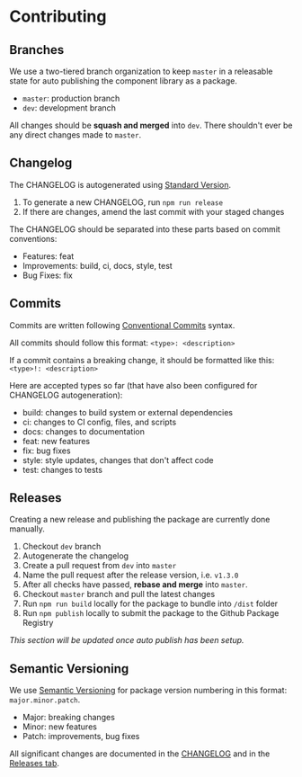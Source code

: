 # Contributing

## Branches

We use a two-tiered branch organization to keep `master` in a releasable state for auto publishing the component library as a package.

- `master`: production branch
- `dev`: development branch

All changes should be **squash and merged** into `dev`. There shouldn't ever be any direct changes made to `master`.

## Changelog

The CHANGELOG is autogenerated using [Standard Version](https://github.com/conventional-changelog/standard-version).

1. To generate a new CHANGELOG, run `npm run release`
2. If there are changes, amend the last commit with your staged changes

The CHANGELOG should be separated into these parts based on commit conventions:

- Features: feat
- Improvements: build, ci, docs, style, test
- Bug Fixes: fix

## Commits

Commits are written following [Conventional Commits](https://www.conventionalcommits.org/en/v1.0.0/) syntax.

All commits should follow this format: `<type>: <description>`

If a commit contains a breaking change, it should be formatted like this: `<type>!: <description>`

Here are accepted types so far (that have also been configured for CHANGELOG autogeneration):

- build: changes to build system or external dependencies
- ci: changes to CI config, files, and scripts
- docs: changes to documentation
- feat: new features
- fix: bug fixes
- style: style updates, changes that don't affect code
- test: changes to tests

## Releases

Creating a new release and publishing the package are currently done manually.

1. Checkout `dev` branch
2. Autogenerate the changelog
3. Create a pull request from `dev` into `master`
4. Name the pull request after the release version, i.e. `v1.3.0`
5. After all checks have passed, **rebase and merge** into `master`.
6. Checkout `master` branch and pull the latest changes
7. Run `npm run build` locally for the package to bundle into `/dist` folder
8. Run `npm publish` locally to submit the package to the Github Package Registry

_This section will be updated once auto publish has been setup._

## Semantic Versioning

We use [Semantic Versioning](https://semver.org/) for package version numbering in this format: `major.minor.patch`.

- Major: breaking changes
- Minor: new features
- Patch: improvements, bug fixes

All significant changes are documented in the [CHANGELOG](https://github.com/TheSweaterGuys/nucleus-style/blob/master/CHANGELOG.md) and in the [Releases tab](https://github.com/TheSweaterGuys/nucleus-style/releases).
